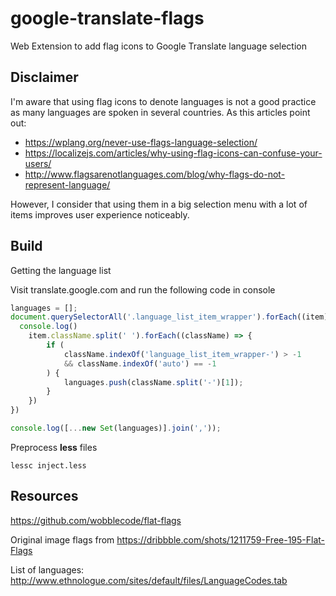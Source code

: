 # google-translate-flags
Web Extension to add flag icons to Google Translate language selection

## Disclaimer

I'm aware that using flag icons to denote languages is not a good practice as many languages are spoken in several countries. As this articles point out:
+ https://wplang.org/never-use-flags-language-selection/
+ https://localizejs.com/articles/why-using-flag-icons-can-confuse-your-users/
+ http://www.flagsarenotlanguages.com/blog/why-flags-do-not-represent-language/

However, I consider that using them in a big selection menu with a lot of items improves user experience noticeably.

## Build

Getting the language list

Visit translate.google.com and run the following code in console

```js
languages = [];
document.querySelectorAll('.language_list_item_wrapper').forEach((item)=>{
  console.log()
    item.className.split(' ').forEach((className) => {
        if (
            className.indexOf('language_list_item_wrapper-') > -1
            && className.indexOf('auto') == -1
        ) {
            languages.push(className.split('-')[1]);
        } 
    })
})

console.log([...new Set(languages)].join(','));
```

Preprocess **less** files

```
lessc inject.less
```

## Resources

https://github.com/wobblecode/flat-flags

Original image flags from https://dribbble.com/shots/1211759-Free-195-Flat-Flags

List of languages:
http://www.ethnologue.com/sites/default/files/LanguageCodes.tab